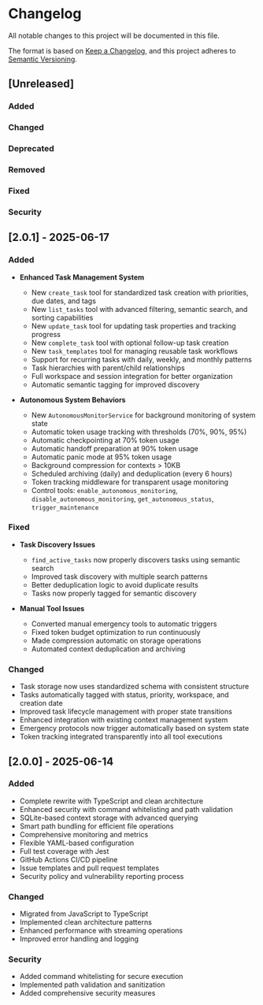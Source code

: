 # Changelog

All notable changes to this project will be documented in this file.

The format is based on [Keep a Changelog](https://keepachangelog.com/en/1.0.0/),
and this project adheres to [Semantic Versioning](https://semver.org/spec/v2.0.0.html).

## [Unreleased]

### Added

### Changed

### Deprecated

### Removed

### Fixed

### Security

## [2.0.1] - 2025-06-17

### Added

- **Enhanced Task Management System**
  - New `create_task` tool for standardized task creation with priorities, due dates, and tags
  - New `list_tasks` tool with advanced filtering, semantic search, and sorting capabilities
  - New `update_task` tool for updating task properties and tracking progress
  - New `complete_task` tool with optional follow-up task creation
  - New `task_templates` tool for managing reusable task workflows
  - Support for recurring tasks with daily, weekly, and monthly patterns
  - Task hierarchies with parent/child relationships
  - Full workspace and session integration for better organization
  - Automatic semantic tagging for improved discovery

- **Autonomous System Behaviors**
  - New `AutonomousMonitorService` for background monitoring of system state
  - Automatic token usage tracking with thresholds (70%, 90%, 95%)
  - Automatic checkpointing at 70% token usage
  - Automatic handoff preparation at 90% token usage
  - Automatic panic mode at 95% token usage
  - Background compression for contexts > 10KB
  - Scheduled archiving (daily) and deduplication (every 6 hours)
  - Token tracking middleware for transparent usage monitoring
  - Control tools: `enable_autonomous_monitoring`, `disable_autonomous_monitoring`, `get_autonomous_status`, `trigger_maintenance`

### Fixed

- **Task Discovery Issues**
  - `find_active_tasks` now properly discovers tasks using semantic search
  - Improved task discovery with multiple search patterns
  - Better deduplication logic to avoid duplicate results
  - Tasks now properly tagged for semantic discovery

- **Manual Tool Issues**
  - Converted manual emergency tools to automatic triggers
  - Fixed token budget optimization to run continuously
  - Made compression automatic on storage operations
  - Automated context deduplication and archiving

### Changed

- Task storage now uses standardized schema with consistent structure
- Tasks automatically tagged with status, priority, workspace, and creation date
- Improved task lifecycle management with proper state transitions
- Enhanced integration with existing context management system
- Emergency protocols now trigger automatically based on system state
- Token tracking integrated transparently into all tool executions

## [2.0.0] - 2025-06-14

### Added

- Complete rewrite with TypeScript and clean architecture
- Enhanced security with command whitelisting and path validation
- SQLite-based context storage with advanced querying
- Smart path bundling for efficient file operations
- Comprehensive monitoring and metrics
- Flexible YAML-based configuration
- Full test coverage with Jest
- GitHub Actions CI/CD pipeline
- Issue templates and pull request templates
- Security policy and vulnerability reporting process

### Changed

- Migrated from JavaScript to TypeScript
- Implemented clean architecture patterns
- Enhanced performance with streaming operations
- Improved error handling and logging

### Security

- Added command whitelisting for secure execution
- Implemented path validation and sanitization
- Added comprehensive security measures
